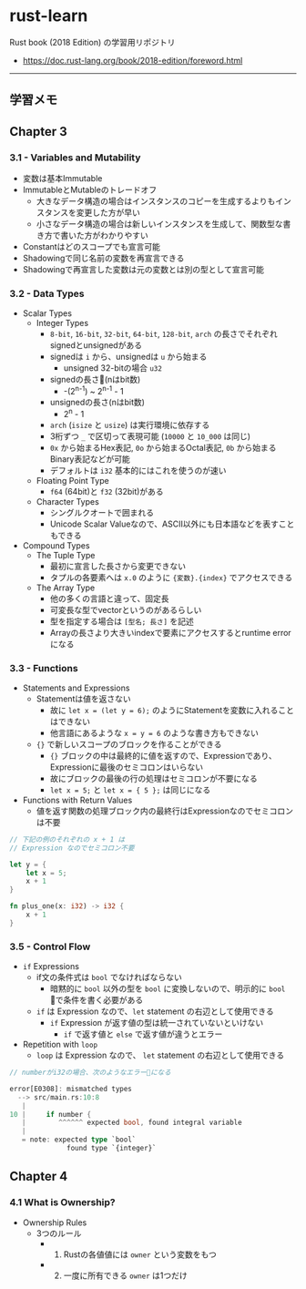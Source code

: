 # rust-learn

Rust book (2018 Edition) の学習用リポジトリ  

- https://doc.rust-lang.org/book/2018-edition/foreword.html

---

## 学習メモ

## Chapter 3

### 3.1 - Variables and Mutability

- 変数は基本Immutable
- ImmutableとMutableのトレードオフ
  - 大きなデータ構造の場合はインスタンスのコピーを生成するよりもインスタンスを変更した方が早い
  - 小さなデータ構造の場合は新しいインスタンスを生成して、関数型な書き方で書いた方がわかりやすい
- Constantはどのスコープでも宣言可能
- Shadowingで同じ名前の変数を再宣言できる
- Shadowingで再宣言した変数は元の変数とは別の型として宣言可能

### 3.2 - Data Types

- Scalar Types
  - Integer Types
    - `8-bit`, `16-bit`, `32-bit`, `64-bit`, `128-bit`, `arch` の長さでそれぞれsignedとunsignedがある
    - signedは `i` から、unsignedは `u` から始まる
      - unsigned 32-bitの場合 `u32`
    - signedの長さ(nはbit数)
      - -(2<sup>n-1</sup>) ~ 2<sup>n-1</sup> - 1
    - unsignedの長さ(nはbit数)
      - 2<sup>n</sup> - 1
    - `arch` (`isize` と `usize`) は実行環境に依存する
    - 3桁ずつ `_` で区切って表現可能 (`10000` と `10_000` は同じ)
    - `0x` から始まるHex表記, `0o` から始まるOctal表記, `0b` から始まるBinary表記などが可能
    - デフォルトは `i32` 基本的にはこれを使うのが速い
  - Floating Point Type
    - `f64` (64bit)と `f32` (32bit)がある
  - Character Types
    - シングルクオートで囲まれる
    - Unicode Scalar Valueなので、ASCII以外にも日本語などを表すこともできる
- Compound Types
  - The Tuple Type
    - 最初に宣言した長さから変更できない
    - タプルの各要素へは `x.0` のように `{変数}.{index}` でアクセスできる
  - The Array Type
    - 他の多くの言語と違って、固定長
    - 可変長な型でvectorというのがあるらしい
    - 型を指定する場合は `[型名; 長さ]` を記述
    - Arrayの長さより大きいindexで要素にアクセスするとruntime errorになる

### 3.3 - Functions

- Statements and Expressions
  - Statementは値を返さない
    - 故に `let x = (let y = 6);` のようにStatementを変数に入れることはできない
    - 他言語にあるような `x = y = 6` のような書き方もできない
  - `{}` で新しいスコープのブロックを作ることができる
    - `{}` ブロックの中は最終的に値を返すので、Expressionであり、Expressionに最後のセミコロンはいらない
    - 故にブロックの最後の行の処理はセミコロンが不要になる
    - `let x = 5;` と `let x = { 5 };` は同じになる
- Functions with Return Values
  - 値を返す関数の処理ブロック内の最終行はExpressionなのでセミコロンは不要

```rust
// 下記の例のそれぞれの x + 1 は
// Expression なのでセミコロン不要

let y = {
    let x = 5;
    x + 1
}

fn plus_one(x: i32) -> i32 {
    x + 1
}
```

### 3.5 - Control Flow

- `if` Expressions
  - if文の条件式は `bool` でなければならない
    - 暗黙的に `bool` 以外の型を `bool` に変換しないので、明示的に `bool` で条件を書く必要がある
  - `if` は Expression なので、`let` statement の右辺として使用できる
    - `if` Expression が返す値の型は統一されていないといけない
      - `if` で返す値と `else` で返す値が違うとエラー
- Repetition with `loop`
  - `loop` は Expression なので、 `let` statement の右辺として使用できる

```rust
// numberがi32の場合、次のようなエラーになる

error[E0308]: mismatched types
  --> src/main.rs:10:8
   |
10 |     if number {
   |        ^^^^^^ expected bool, found integral variable
   |
   = note: expected type `bool`
              found type `{integer}`
```

## Chapter 4

### 4.1 What is Ownership?

- Ownership Rules
  - 3つのルール
    - 1. Rustの各値値には `owner` という変数をもつ
    - 2. 一度に所有できる `owner` は1つだけ